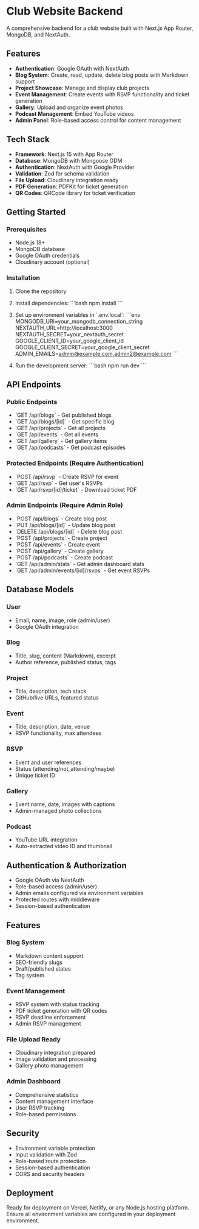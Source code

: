 # Club Website Backend

A comprehensive backend for a club website built with Next.js App Router, MongoDB, and NextAuth.

## Features

- **Authentication**: Google OAuth with NextAuth
- **Blog System**: Create, read, update, delete blog posts with Markdown support
- **Project Showcase**: Manage and display club projects
- **Event Management**: Create events with RSVP functionality and ticket generation
- **Gallery**: Upload and organize event photos
- **Podcast Management**: Embed YouTube videos
- **Admin Panel**: Role-based access control for content management

## Tech Stack

- **Framework**: Next.js 15 with App Router
- **Database**: MongoDB with Mongoose ODM
- **Authentication**: NextAuth with Google Provider
- **Validation**: Zod for schema validation
- **File Upload**: Cloudinary integration ready
- **PDF Generation**: PDFKit for ticket generation
- **QR Codes**: QRCode library for ticket verification

## Getting Started

### Prerequisites

- Node.js 18+ 
- MongoDB database
- Google OAuth credentials
- Cloudinary account (optional)

### Installation

1. Clone the repository
2. Install dependencies:
   \`\`\`bash
   npm install
   \`\`\`

3. Set up environment variables in \`.env.local\`:
   \`\`\`env
   MONGODB_URI=your_mongodb_connection_string
   NEXTAUTH_URL=http://localhost:3000
   NEXTAUTH_SECRET=your_nextauth_secret
   GOOGLE_CLIENT_ID=your_google_client_id
   GOOGLE_CLIENT_SECRET=your_google_client_secret
   ADMIN_EMAILS=admin@example.com,admin2@example.com
   \`\`\`

4. Run the development server:
   \`\`\`bash
   npm run dev
   \`\`\`

## API Endpoints

### Public Endpoints
- \`GET /api/blogs\` - Get published blogs
- \`GET /api/blogs/[id]\` - Get specific blog
- \`GET /api/projects\` - Get all projects
- \`GET /api/events\` - Get all events
- \`GET /api/gallery\` - Get gallery items
- \`GET /api/podcasts\` - Get podcast episodes

### Protected Endpoints (Require Authentication)
- \`POST /api/rsvp\` - Create RSVP for event
- \`GET /api/rsvp\` - Get user's RSVPs
- \`GET /api/rsvp/[id]/ticket\` - Download ticket PDF

### Admin Endpoints (Require Admin Role)
- \`POST /api/blogs\` - Create blog post
- \`PUT /api/blogs/[id]\` - Update blog post
- \`DELETE /api/blogs/[id]\` - Delete blog post
- \`POST /api/projects\` - Create project
- \`POST /api/events\` - Create event
- \`POST /api/gallery\` - Create gallery
- \`POST /api/podcasts\` - Create podcast
- \`GET /api/admin/stats\` - Get admin dashboard stats
- \`GET /api/admin/events/[id]/rsvps\` - Get event RSVPs

## Database Models

### User
- Email, name, image, role (admin/user)
- Google OAuth integration

### Blog
- Title, slug, content (Markdown), excerpt
- Author reference, published status, tags

### Project
- Title, description, tech stack
- GitHub/live URLs, featured status

### Event
- Title, description, date, venue
- RSVP functionality, max attendees

### RSVP
- Event and user references
- Status (attending/not_attending/maybe)
- Unique ticket ID

### Gallery
- Event name, date, images with captions
- Admin-managed photo collections

### Podcast
- YouTube URL integration
- Auto-extracted video ID and thumbnail

## Authentication & Authorization

- Google OAuth via NextAuth
- Role-based access (admin/user)
- Admin emails configured via environment variables
- Protected routes with middleware
- Session-based authentication

## Features

### Blog System
- Markdown content support
- SEO-friendly slugs
- Draft/published states
- Tag system

### Event Management
- RSVP system with status tracking
- PDF ticket generation with QR codes
- RSVP deadline enforcement
- Admin RSVP management

### File Upload Ready
- Cloudinary integration prepared
- Image validation and processing
- Gallery photo management

### Admin Dashboard
- Comprehensive statistics
- Content management interface
- User RSVP tracking
- Role-based permissions

## Security

- Environment variable protection
- Input validation with Zod
- Role-based route protection
- Session-based authentication
- CORS and security headers

## Deployment

Ready for deployment on Vercel, Netlify, or any Node.js hosting platform. Ensure all environment variables are configured in your deployment environment.
